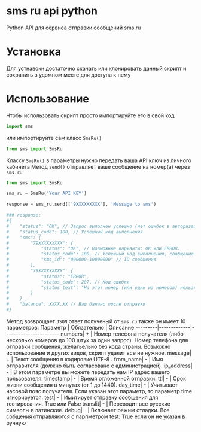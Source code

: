 # sms ru api python
 Python API для сервиса отправки сообщений sms.ru

# Установка
Для устнавоки достаточно скачать или клонировать данный скрипт и сохранить в удомном месте для доступа к нему

# Использование
Чтобы использовать скрипт просто импортируйте его в свой код 
```python
import sms
```
или импортируйте сам класс `SmsRu()`
```python
from sms import SmsRu
```
Классу `SmsRu()` в параметры нужно передать ваша API ключ из личного кабинета
Метод `send()` отправляет ваше сообщение на номер(а) через `sms.ru`
```python
from sms import SmsRu

sms_ru = SmsRu('Your API KEY')

response = sms_ru.send(['9XXXXXXXXX'], 'Message to sms')

### response:
#{
#    "status": "OK", // Запрос выполнен успешно (нет ошибок в авторизации, проблем с отправителем, итд...)
#    "status_code": 100, // Успешный код выполнения
#    "sms": {
#        "79XXXXXXXXX": {
#            "status": "OK", // Возможные варианты: OK или ERROR.
#            "status_code": 100, // Успешный код выполнения, сообщение принято на отправку
#            "sms_id": "000000-10000000" // ID сообщения
#        },
#        "79XXXXXXXXX": {
#            "status": "ERROR",
#            "status_code": 207, // Код ошибки
#            "status_text": "На этот номер (или один из номеров) нельзя отправлять сообщения, либо указано более 100 номеров в списке получателей" // Описание ошибки
#        }
#    } ,
#    "balance": XXXX.XX // Ваш баланс после отправки
#}

```
Метод возврощает `JSON` ответ полученый от `sms.ru`
также он имеет 10 параметров:
Параметр | Обязательно | Описание
---------|-------------|-----------------------
numbers| + | Номер телефона получателя (либо несколько номеров до 100 штук за один запрос). Номер телефона для отправки сообщения, желатьельно без кода страны. Возможно использование и других видов, скрипт удалит все не нужное.
message| + | Текст сообщения в кодировке UTF-8 .
from_name| - | Имя отправителя (должно быть согласовано с администрацией).
ip_address| - | В этом параметре вы можете передать нам  IP адрес вашего пользователя.
timestamp| - | Время отложенной отправки.
ttl| - | Срок жизни сообщения в минутах (от 1 до 1440).
day_time| - | Учитывает часовой пояс получателя. Если указан этот параметр, то параметр time игнорируется.
test| - | Имитирует отправку сообщения для тестирования. True или False
translit| - | Переводит все русские символы в латинские.
debug| - | Включает режим отладки. Все собщения отправляются с парпметром test: True если он не указан в ручную

